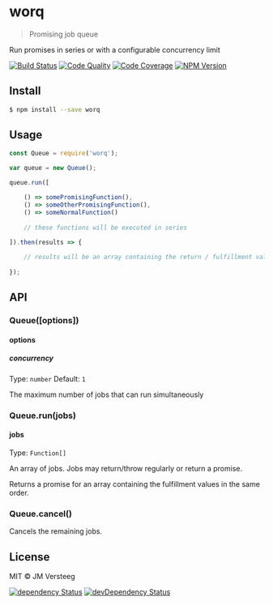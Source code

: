 # worq

> Promising job queue

Run promises in series or with a configurable concurrency limit

[![Build Status][travis-image]][travis-url]
[![Code Quality][codeclimate-image]][codeclimate-url]
[![Code Coverage][coveralls-image]][coveralls-url]
[![NPM Version][npm-image]][npm-url]

## Install

```bash
$ npm install --save worq
```

## Usage

```js
const Queue = require('worq');

var queue = new Queue();

queue.run([

    () => somePromisingFunction(),
    () => someOtherPromisingFunction(),
    () => someNormalFunction()
    
    // these functions will be executed in series
    
]).then(results => {

    // results will be an array containing the return / fulfillment values
    
});
```

## API

### Queue([options])

#### options

##### concurrency

Type: `number`
Default: `1`

The maximum number of jobs that can run simultaneously

### Queue.run(jobs)

#### jobs

Type: `Function[]`

An array of jobs. Jobs may return/throw regularly or return a promise.

Returns a promise for an array containing the fulfillment values in the same order.

### Queue.cancel()

Cancels the remaining jobs.

## License

MIT © JM Versteeg

[![dependency Status][david-image]][david-url]
[![devDependency Status][david-dev-image]][david-dev-url]

[travis-image]: https://img.shields.io/travis/jmversteeg/worq.svg?style=flat-square
[travis-url]: https://travis-ci.org/jmversteeg/worq

[codeclimate-image]: https://img.shields.io/codeclimate/github/jmversteeg/worq.svg?style=flat-square
[codeclimate-url]: https://codeclimate.com/github/jmversteeg/worq

[david-image]: https://img.shields.io/david/jmversteeg/worq.svg?style=flat-square
[david-url]: https://david-dm.org/jmversteeg/worq

[david-dev-image]: https://img.shields.io/david/dev/jmversteeg/worq.svg?style=flat-square
[david-dev-url]: https://david-dm.org/jmversteeg/worq#info=devDependencies

[coveralls-image]: https://img.shields.io/coveralls/jmversteeg/worq.svg?style=flat-square
[coveralls-url]: https://coveralls.io/r/jmversteeg/worq

[npm-image]: https://img.shields.io/npm/v/worq.svg?style=flat-square
[npm-url]: https://www.npmjs.com/package/worq
